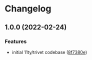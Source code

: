 # Changelog

## 1.0.0 (2022-02-24)


### Features

* initial 11ty/trivet codebase ([8f7380e](https://github.com/jobara/eds.inclusivedesign.ca/commit/8f7380ee157f7010fdf1d35db92b887a20888163))
